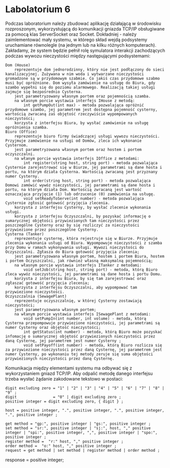 # Labolatorium 6

Podczas laboratorium należy zbudować aplikację działającą w środowisku rozproszonym, wykorzystującą do komunikacji gniazda TCP/IP obsługiwane za pomocą klas ServerSocket oraz Socket. Dokładniej - należy zaimlementować mały systemu, w którego skład wejdą podsystemy uruchamiane równolegle (na jednym lub na kilku różnych komputerach). Zakładamy, że system będzie pełnił rolę symulatora interakcji zachodzących podczas wywozu nieczystości między następującymi podsystemami:

    Dom (House)
        reprezentuje dom jednorodzinny, który nie jest podłączony do sieci kanalizacyjnej. Zużywana w nim woda i wytwarzane nieczystości gromadzone są w przydomowym szabmie. Co jakiś czas przydomowe szabmo musi być opróżnione. Dom wysyła zamówienie na usługę do Biura, gdy szambo wypełni się do poziomu alarmowego. Realizacją takiej usługi zajmuje się bezpośrednio Cysterna.
        jest parametryzowany własnym portem oraz pojemnością szamba.
        na własnym porcie wystawia interfejs IHouse z metodą:
            int getPumpOut(int max) - metoda pozwalająca opróżnić przydomowe szambo, jej parametrem jest dostępna pojemność cysterny, wartością zwracaną zaś objętość rzeczywiście wypompowanych nieczystości;
        korzysta z interfejsu Biura, by wysłać zamówienie na usługę opróżnienia szamba.
    Biuro (Office)
        reprezentuje biuro firmy świadczącej usługi wywozu nieczystości. Przyjmuje zamówienie na usługi od Domów, zleca ich wykonanie Cysternom.
        jest parametryzowana własnym portem oraz hostem i portem oczyszczalni.
        na włanym porcie wystawia interfejs IOffice z metodami:
            int register(string host, string port) - metoda pozwalająca Cysternie zarejestrować się w Biurze, jej parametrami są dane hosta i portu, na którym działa Cysterna. Wartością zwracaną jest przyznany numer Cysterny.
            int order(string host, string port) - metoda pozwalająca Domowi zamówić wywóz nieczystości, jej parametrami są dane hosta i portu, na którym działa Dom. Wartością zwracaną jest wartość oznaczająca przyjęcie (1) lub odrzucenie (0) zamówienia na usługę.
            void setReadyToServe(int number) - metoda pozwalająca Cysternie zgłosić gotowość przyjęcia zlecenia.
        korzysta z interfejsu Cysterny, by wysłać zlecenie wykonania usługi.
        korzysta z interfejsu Oczyszczalni, by pozyskać informację o sumarycznej objętości przywiezionych tam nieczystości przez poszczególne Cysterny oraz by się rozliczyć za nieczystości przywiezione przez poszczególne Cysterny.
    Cysterna (Tanker)
        reprezentuje cysternę, która rejestruje się w Biurze. Przyjmuje zlecenia wykonania usługi od Biura. Wypompowuje nieczystości z szamba przy Domu w ramach wykonywania usługi. Wywozi nieczystości do Oczyszczalni. Zgłasza do Biura gotowość przyjęcia zlecenia;
        jest parametryzowana własnym portem, hostem i portem Biura, hostem i portem Oczyszczalni, jak również własną maksymalną pojemnością;
        na własnym porcie wystawia interfejs ITanker z metodami:
            void setJob(string host, string port) - metoda, którą Biuro zleca wywóz nieczystości, jej parametrami są dane hosta i portu Domu.
        korzysta z interfejsu Biura, by się tam zarejestrować oraz zgłaszać gotowość przyjęcia zlecenia;
        korzysta z interfejsu Oczyszczalni, aby wypompować tam przywiezione nieczystości.
    Oczyszczalnia (SewagePlant)
        reprezentuje oczyszczalnię, w której Cysterny zostawiają nieczystości;
        jest parametryzowana własnym portem;
        na włanym porcie wystawia interfejs ISewagePlant z metodami:
            void setPumpIn(int number, int volume) - metoda, którą Cysterna przepompowuje przywiezione nieczystości, jej parametrami są numer Cysterny oraz objętość nieczystości;
            int getStatus(int number) - metoda, którą Biuro może pozyskać infomację o sumarycznej objętość przywiezionych nieczystości przez daną Cysternę, jej parametrem jest numer Cysterny ;
            void setPayoff(int number) - metoda, którą Biuro rozlicza się za przywiezione nieczystości przez daną Cysternę, jej parametrem jest numer Cysterny, po wykonaniu tej metody zeruje się suma objętości przywiezionych nieczystości przez daną Cysternę.

Komunikacja między elementami systemu ma odbywać się z wykorzystaniem gniazd TCP/IP. Aby odpalić metodę danego interfejsu trzeba wysłać żądanie zakodowane tekstowo w postaci:

```aiignore
digit excluding zero = "1" | "2" | "3" | "4" | "5" | "6" | "7" | "8" | "9" ;
digit                = "0" | digit excluding zero ;
positive integer = digit excluding zero, { digit } ;

host = positive integer, ".", positive integer, ".", positive integer, ".", positive integer ;

get method = "gp:", positive integer | "gs:", positive integer ;
set method = "sr:", positive integer | "sj:", host, "," positive integer | "spi:", positive integer, ",", positive integer | "spo:", positive integer ;
register method =  "r:" host, "," positive integer ;
order method =  "o:" host, "," positive integer ;
request = get method | set method | register method | order method ;
```

response = positive integer;
